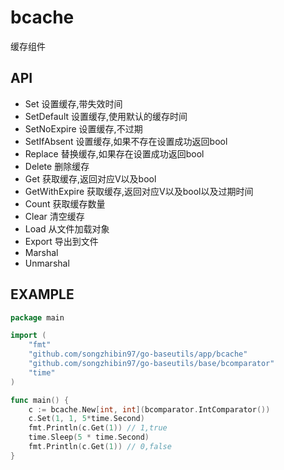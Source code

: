 # bcache

缓存组件

## API
- Set 设置缓存,带失效时间
- SetDefault 设置缓存,使用默认的缓存时间
- SetNoExpire 设置缓存,不过期
- SetIfAbsent 设置缓存,如果不存在设置成功返回bool
- Replace 替换缓存,如果存在设置成功返回bool
- Delete 删除缓存
- Get 获取缓存,返回对应V以及bool
- GetWithExpire 获取缓存,返回对应V以及bool以及过期时间
- Count 获取缓存数量
- Clear 清空缓存
- Load 从文件加载对象
- Export 导出到文件
- Marshal 
- Unmarshal

## EXAMPLE
```go
package main

import (
	"fmt"
	"github.com/songzhibin97/go-baseutils/app/bcache"
	"github.com/songzhibin97/go-baseutils/base/bcomparator"
	"time"
)

func main() {
	c := bcache.New[int, int](bcomparator.IntComparator())
	c.Set(1, 1, 5*time.Second)
	fmt.Println(c.Get(1)) // 1,true
	time.Sleep(5 * time.Second)
	fmt.Println(c.Get(1)) // 0,false
}

```